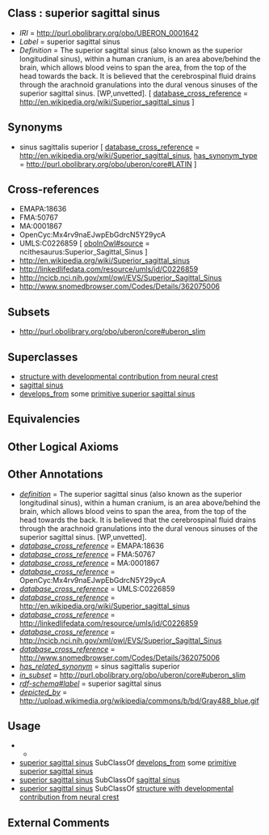 
## Class : superior sagittal sinus

 * *IRI* = http://purl.obolibrary.org/obo/UBERON_0001642
 * *Label* = superior sagittal sinus
 * *Definition* = The superior sagittal sinus (also known as the superior longitudinal sinus), within a human cranium, is an area above/behind the brain, which allows blood veins to span the area, from the top of the head towards the back. It is believed that the cerebrospinal fluid drains through the arachnoid granulations into the dural venous sinuses of the superior sagittal sinus. [WP,unvetted]. [ [database_cross_reference](../../ef/oboInOwl#hasDbXref.md) = http://en.wikipedia.org/wiki/Superior_sagittal_sinus ]

## Synonyms

 * sinus sagittalis superior [ [database_cross_reference](../../ef/oboInOwl#hasDbXref.md) = http://en.wikipedia.org/wiki/Superior_sagittal_sinus, [has_synonym_type](../../pe/oboInOwl#hasSynonymType.md) = http://purl.obolibrary.org/obo/uberon/core#LATIN ]

## Cross-references

 * EMAPA:18636
 * FMA:50767
 * MA:0001867
 * OpenCyc:Mx4rv9naEJwpEbGdrcN5Y29ycA
 * UMLS:C0226859 [ [oboInOwl#source](../../ce/oboInOwl#source.md) = ncithesaurus:Superior_Sagittal_Sinus ]
 * http://en.wikipedia.org/wiki/Superior_sagittal_sinus
 * http://linkedlifedata.com/resource/umls/id/C0226859
 * http://ncicb.nci.nih.gov/xml/owl/EVS/Superior_Sagittal_Sinus
 * http://www.snomedbrowser.com/Codes/Details/362075006

## Subsets

 * http://purl.obolibrary.org/obo/uberon/core#uberon_slim

## Superclasses

 * [structure with developmental contribution from neural crest](../../UBERON/14/UBERON_0010314.md)
 * [sagittal sinus](../../UBERON/04/UBERON_0015704.md)
 * [develops_from](../../RO/02/RO_0002202.md) some [primitive superior sagittal sinus](../../UBERON/68/UBERON_0009968.md)

## Equivalencies


## Other Logical Axioms


## Other Annotations

 * *[definition](../../IAO/15/IAO_0000115.md)* = The superior sagittal sinus (also known as the superior longitudinal sinus), within a human cranium, is an area above/behind the brain, which allows blood veins to span the area, from the top of the head towards the back. It is believed that the cerebrospinal fluid drains through the arachnoid granulations into the dural venous sinuses of the superior sagittal sinus. [WP,unvetted].
 * *[database_cross_reference](../../ef/oboInOwl#hasDbXref.md)* = EMAPA:18636
 * *[database_cross_reference](../../ef/oboInOwl#hasDbXref.md)* = FMA:50767
 * *[database_cross_reference](../../ef/oboInOwl#hasDbXref.md)* = MA:0001867
 * *[database_cross_reference](../../ef/oboInOwl#hasDbXref.md)* = OpenCyc:Mx4rv9naEJwpEbGdrcN5Y29ycA
 * *[database_cross_reference](../../ef/oboInOwl#hasDbXref.md)* = UMLS:C0226859
 * *[database_cross_reference](../../ef/oboInOwl#hasDbXref.md)* = http://en.wikipedia.org/wiki/Superior_sagittal_sinus
 * *[database_cross_reference](../../ef/oboInOwl#hasDbXref.md)* = http://linkedlifedata.com/resource/umls/id/C0226859
 * *[database_cross_reference](../../ef/oboInOwl#hasDbXref.md)* = http://ncicb.nci.nih.gov/xml/owl/EVS/Superior_Sagittal_Sinus
 * *[database_cross_reference](../../ef/oboInOwl#hasDbXref.md)* = http://www.snomedbrowser.com/Codes/Details/362075006
 * *[has_related_synonym](../../ym/oboInOwl#hasRelatedSynonym.md)* = sinus sagittalis superior
 * *[in_subset](../../et/oboInOwl#inSubset.md)* = http://purl.obolibrary.org/obo/uberon/core#uberon_slim
 * *[rdf-schema#label](../../el/rdf-schema#label.md)* = superior sagittal sinus
 * *[depicted_by](../../depicted/by/depicted_by.md)* = http://upload.wikimedia.org/wikipedia/commons/b/bd/Gray488_blue.gif

## Usage

 * -
 * [superior sagittal sinus](../../UBERON/42/UBERON_0001642.md) SubClassOf [develops_from](../../RO/02/RO_0002202.md) some [primitive superior sagittal sinus](../../UBERON/68/UBERON_0009968.md)
 * [superior sagittal sinus](../../UBERON/42/UBERON_0001642.md) SubClassOf [sagittal sinus](../../UBERON/04/UBERON_0015704.md)
 * [superior sagittal sinus](../../UBERON/42/UBERON_0001642.md) SubClassOf [structure with developmental contribution from neural crest](../../UBERON/14/UBERON_0010314.md)

## External Comments

